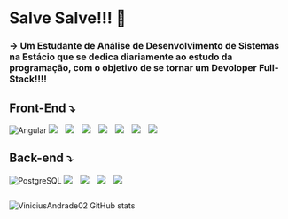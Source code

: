 <div>
  <h1>Salve Salve!!!    👋</h1>
</div>

<div>
  <h3>-> Um Estudante de Análise de Desenvolvimento de Sistemas na Estácio que se dedica diariamente ao estudo da programação, com o objetivo de se tornar um Devoloper Full-Stack!!!!</h3>
</div>


<div>
  <h2><strong>Front-End</strong> ⤵</h2>
</div>

<div style="display: inline_block">

  ![Angular](https://img.shields.io/badge/Angular-DD0031?style=for-the-badge&logo=angular&logoColor=white)
  <img style="padding-right: 10px;" src="https://img.shields.io/badge/HTML5-E34F26?style=for-the-badge&logo=html5&logoColor=white"></img>
  <img style="padding-right: 10px;"  src="https://img.shields.io/badge/TypeScript-007ACC?style=for-the-badge&logo=typescript&logoColor=white"></img>
  <img style="padding-right: 10px;"  src="https://img.shields.io/badge/CSS3-1572B6?style=for-the-badge&logo=css3&logoColor=white"></img>
  <img style="padding-right: 10px;"  src="https://img.shields.io/badge/Sass-CC6699?style=for-the-badge&logo=sass&logoColor=white"></img>
  <img style="padding-right: 10px;" src="https://img.shields.io/badge/Bootstrap-563D7C?style=for-the-badge&logo=bootstrap&logoColor=white"></img>
  <img style="padding-right: 10px;"  src="https://img.shields.io/badge/JavaScript-F7DF1E?style=for-the-badge&logo=javascript&logoColor=black"></img>
  <img style="padding-right: 10px;"  src="https://img.shields.io/badge/React-20232A?style=for-the-badge&logo=react&logoColor=61DAFB"></img>
<div>
  <h2>Back-end ⤵ </h2>
</div>

<div style="display: inline_block">

  ![PostgreSQL](https://img.shields.io/badge/PostgreSQL-000?style=for-the-badge&logo=postgresql)
  <img style="padding-right: 10px;"  src="https://img.shields.io/badge/Python-3776AB?style=for-the-badge&logo=python&logoColor=white"></img>
  <img style="padding-right: 10px;"  src="https://img.shields.io/badge/PHP-777BB4?style=for-the-badge&logo=php&logoColor=white"></img>
  <img style="padding-right: 10px;" src="https://img.shields.io/badge/Node.js-43853D?style=for-the-badge&logo=node.js&logoColor=white"></img>
  <img style="padding-right: 10px;"  src="https://img.shields.io/badge/Express.js-404D59?style=for-the-badge"></img>

</div>

<div style="display:flex">


  ![ViniciusAndrade02 GitHub stats](https://github-readme-stats.vercel.app/api?username=ViniciusAndrade02&show_icons=true&theme=merko)

</div>

